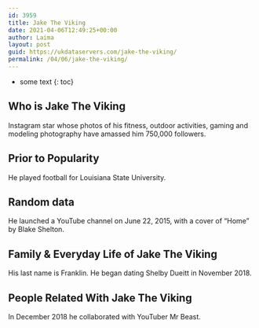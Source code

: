 ```yaml
---
id: 3959
title: Jake The Viking
date: 2021-04-06T12:49:25+00:00
author: Laima
layout: post
guid: https://ukdataservers.com/jake-the-viking/
permalink: /04/06/jake-the-viking/
---
```


* some text
{: toc}


## Who is Jake The Viking
                  
                  
                  
Instagram star whose photos of his fitness, outdoor activities, gaming and modeling photography have amassed him 750,000 followers. 
                  
              
            
              
            
                
                
                
## Prior to Popularity
                  
                  
                  
He played football for Louisiana State University. 
                  
              
            
              
            
                
                
                
## Random data
                  
                  
                  
He launched a YouTube channel on June 22, 2015, with a cover of &#8220;Home&#8221; by Blake Shelton. 
                  
              
            
              
            
                
                
                
## Family & Everyday Life of Jake The Viking
                  
                  
                  
His last name is Franklin. He began dating Shelby Dueitt in November 2018. 
                  
              
            
              
            
                
                
                
## People Related With Jake The Viking
                  
                  
                  
In December 2018 he collaborated with YouTuber Mr Beast. 
                  
              
            
              
            
                
              
            
              
              
            
            
              
            
          
          
          